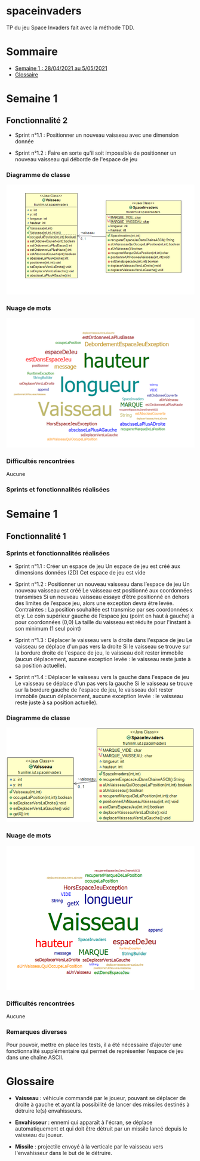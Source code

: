 # spaceinvaders

TP du jeu Space Invaders fait avec la méthode TDD.

# Sommaire

- [Semaine 1 : 28/04/2021 au 5/05/2021](#Semaine1)
- [Glossaire](#glossaire)

# Semaine 1 <a id="Semaine1"></a>

## Fonctionnalité 2

- Sprint n°1.1 : Positionner un nouveau vaisseau avec une dimension donnée

- Sprint n°1.2 : Faire en sorte qu'il soit impossible de positionner un nouveau vaisseau qui déborde de l'espace de jeu

### Diagramme de classe

![S1_DiagrammeDeClasse](/spaceInvaders/images/S2_modelUcls.png)

### Nuage de mots

![S1_NuageDeMots](/spaceInvaders/images/S2_CodeWordCloud.png)

### Difficultés rencontrées

Aucune

### Sprints et fonctionnalités réalisées

# Semaine 1 <a id="Semaine1"></a>

## Fonctionnalité 1

### Sprints et fonctionnalités réalisées

- Sprint n°1.1 : Créer un espace de jeu
  Un espace de jeu est créé aux dimensions données (2D) Cet espace de jeu est vide

- Sprint n°1.2 : Positionner un nouveau vaisseau dans l’espace de jeu
  Un nouveau vaisseau est créé Le vaisseau est positionné aux coordonnées transmises Si un nouveau vaisseau essaye d’être positionné en dehors des limites de l’espace jeu, alors une exception devra être levée. Contraintes : La position souhaitée est transmise par ses coordonnées x et y. Le coin supérieur gauche de l’espace jeu (point en haut à gauche) a pour coordonnées (0,0) La taille du vaisseau est réduite pour l'instant à son minimum (1 seul point)

- Sprint n°1.3 : Déplacer le vaisseau vers la droite dans l'espace de jeu
  Le vaisseau se déplace d'un pas vers la droite Si le vaisseau se trouve sur la bordure droite de l'espace de jeu, le vaisseau doit rester immobile (aucun déplacement, aucune exception levée : le vaisseau reste juste à sa position actuelle).

- Sprint n°1.4 : Déplacer le vaisseau vers la gauche dans l'espace de jeu
  Le vaisseau se déplace d'un pas vers la gauche Si le vaisseau se trouve sur la bordure gauche de l'espace de jeu, le vaisseau doit rester immobile (aucun déplacement, aucune exception levée : le vaisseau reste juste à sa position actuelle).

### Diagramme de classe

![S1_DiagrammeDeClasse](/spaceInvaders/images/S1_modelUcls.png)

### Nuage de mots

![S1_NuageDeMots](/spaceInvaders/images/S1_CodeWordCloud.png)

### Difficultés rencontrées

Aucune

### Remarques diverses

Pour pouvoir, mettre en place les tests, il a été nécessaire d’ajouter une fonctionnalité supplémentaire qui permet de représenter l’espace de jeu dans une chaîne ASCII.

# Glossaire <a   id="glossaire"></a>

- **Vaisseau** : véhicule commandé par le joueur, pouvant se déplacer de droite à gauche et ayant la possibilité de lancer des missiles destinés à détruire le(s) envahisseurs.

- **Envahisseur** : ennemi qui apparaît à l'écran, se déplace automatiquement et qui doit être détruit par un missile lancé depuis le vaisseau du joueur.

- **Missile** : projectile envoyé à la verticale par le vaisseau vers l'envahisseur dans le but de le détruire.
